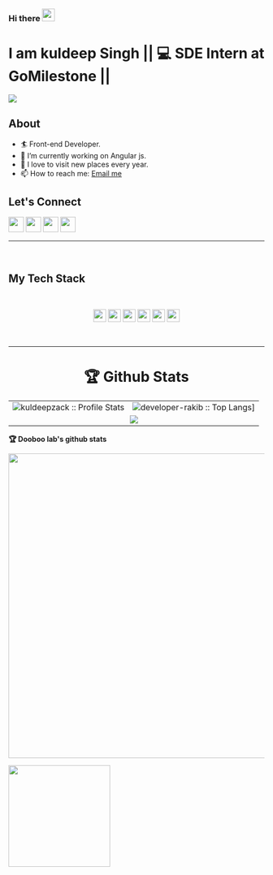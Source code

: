 ### Hi there <img src="https://media.giphy.com/media/hvRJCLFzcasrR4ia7z/giphy.gif" width="25px">

# I am kuldeep Singh || 💻 SDE Intern at GoMilestone || 

  <tr>

     
<img src="https://mir-s3-cdn-cf.behance.net/project_modules/max_1200/41810341995087.57bd505fc7b34.gif">

    
  </tr>
  
    
    
  
  



## About

- 🏄‍ Front-end Developer.
- 🔭 I’m currently working on Angular js.
- 🌱 I love to visit new places every year.
- 📫 How to reach me: [Email me](mailto:kuldeepzack248@gmail.com)

## Let's **Connect**

[<img height="30" src="https://img.shields.io/badge/twitter-%231DA1F2.svg?&style=for-the-badge&logo=twitter&logoColor=white" />](https://twitter.com/Kuldeep_zack?s=08)
[<img height="30" src="https://img.shields.io/badge/instagram-%23E4405F.svg?&style=for-the-badge&logo=instagram&logoColor=white" />](https://www.instagram.com/kuldeep_zack/)
[<img height="30" src="https://img.shields.io/badge/gmail-D14836?&style=for-the-badge&logo=gmail&logoColor=white" />](mailto:kuldeepzack24@gmail.com)
[<img height="30" src="https://img.shields.io/badge/linkedin-%230077B5.svg?&style=for-the-badge&logo=linkedin&logoColor=white" />](https://www.linkedin.com/in/kuldeep-singh-690b3919a/)
<br />
<hr />
<br />

## My **Tech** Stack
<br />

<p align="center">
<img src="https://img.shields.io/badge/HTML5-E34F26?style=for-the-badge&logo=html5&logoColor=white" height="25"/> 
    
<img src="https://img.shields.io/badge/CSS3-1572B6?style=for-the-badge&logo=css3&logoColor=white" height="25"/> 
    
<img src="https://img.shields.io/badge/javascript-F7DF1E.svg?&style=for-the-badge&logo=javascript&logoColor=white" height="25"/> 
<img src= "https://img.shields.io/badge/AngularJS-E23237.svg?&style=for-the-badge&logo=angularjs&logoColor=white" height="25"/> 
<img src= "https://img.shields.io/badge/C++-00599C.svg?&style=for-the-badge&logo=c%2B%2B&logoColor=white" height="25"/> 
<img src= "https://img.shields.io/badge/Postman-FF6C37.svg?&style=for-the-badge&logo=postman&logoColor=white" height="25"/> 
</p>
<br/>
<hr />

<p align="center">
   <table>
   <h1 align="center">🏆 Github Stats</h1>
       <tr>
       <td><img alt="kuldeepzack :: Profile Stats" src="https://github-readme-stats.vercel.app/api?username=kuldeepzack&theme=blue-green&amp;show_icons=true&amp;count_private=true&amp;hide_border=true" /></td>
       <td><img alt="developer-rakib :: Top Langs]" src="https://github-readme-stats.vercel.app/api/top-langs/?username=kuldeepzack&langs_count=14&theme=blue-green&layout=compact&hide=html"> </td>
     </tr>
     <tr>
        <td colspan="2" align="center"><img  align="center" src="https://github-readme-streak-stats.herokuapp.com/?user=kuldeepzack&theme=blue-green&hide_border=true"></td>
     </tr>
   </table>
</p>

[twitter]: https://twitter.com/Kuldeep_zack?s=08
[instagram]: https://www.instagram.com/kuldeep_zack/
[linkedin]: https://www.linkedin.com/in/kuldeep-singh-690b3919a/

<strong>🏆 Dooboo lab's github stats</strong>

<a href="https://stats.hyochan.dev/en/stats/kuldeepzack"><img src="https://stats.hyochan.dev/api/github-stats?login=kuldeepzack" width="600" /></a>

<img align="left" height="200" src="https://4f.to/img/2022/9/18/221645/large.png"  />

